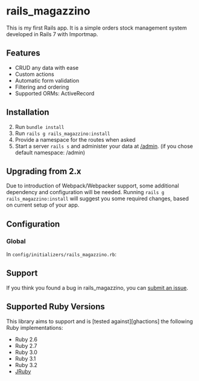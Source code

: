 # rails_magazzino

This is my first Rails app. It is a simple orders stock management system developed in Rails 7 with Importmap.

## Features

- CRUD any data with ease
- Custom actions
- Automatic form validation
- Filtering and ordering
- Supported ORMs: ActiveRecord

## Installation

2. Run `bundle install`
3. Run `rails g rails_magazzino:install`
4. Provide a namespace for the routes when asked
5. Start a server `rails s` and administer your data at [/admin](http://localhost:3000/admin). (if you chose default namespace: /admin)

## Upgrading from 2.x

Due to introduction of Webpack/Webpacker support, some additional dependency and configuration will be needed.
Running `rails g rails_magazzino:install` will suggest you some required changes, based on current setup of your app.

## Configuration

### Global

In `config/initializers/rails_magazzino.rb`:

## Support

If you think you found a bug in rails_magazzino, you can [submit an issue](https://github.com/ccrisc/rails_magazzino/issues/new).

## Supported Ruby Versions

This library aims to support and is [tested against][ghactions] the following Ruby implementations:

- Ruby 2.6
- Ruby 2.7
- Ruby 3.0
- Ruby 3.1
- Ruby 3.2
- [JRuby][]

[jruby]: http://jruby.org/
